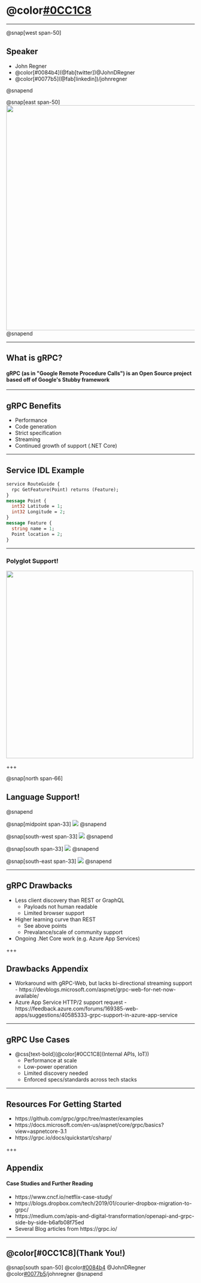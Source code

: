# @color[#0CC1C8](gRPC)

---

@snap[west span-50]
## Speaker
<ul>
  <li>John Regner</li>
  <li>@color[#0084b4](@fab[twitter])@JohnDRegner</li>
  <li>@color[#0077b5](@fab[linkedin])/johnregner</li>
</ul>

@snapend

@snap[east span-50]
<img src="assets/notme.jpg" height="600" />
@snapend

---

## What is gRPC?

#### gRPC (as in "Google Remote Procedure Calls") is an Open Source project based off of Google's Stubby framework

---

## gRPC Benefits

<ul>
  <li>Performance</li>
  <li>Code generation</li>
  <li>Strict specification</li>
  <li>Streaming</li>
  <li>Continued growth of support (.NET Core)</li>
</ul>

---

## Service IDL Example
```protobuf
service RouteGuide {
  rpc GetFeature(Point) returns (Feature);
}
message Point {
  int32 Latitude = 1;
  int32 Longitude = 2;
}
message Feature {
  string name = 1;
  Point location = 2;
}
```

---

### Polyglot Support!
<img src="assets/grpc-diagram-1.png" height="500" />

+++

@snap[north span-66]
## Language Support!
@snapend

@snap[midpoint span-33]
<img src="assets/net.png" />
@snapend

@snap[south-west span-33]
<img src="assets/java.png" />
@snapend

@snap[south span-33]
<img src="assets/golang.png" />
@snapend

@snap[south-east span-33]
<img src="assets/nodejs.png" />
@snapend

---

## gRPC Drawbacks

<ul>
  <li>Less client discovery than REST or GraphQL
    <ul>
      <li>Payloads not human readable</li>
      <li>Limited browser support</li>
    </ul>
  </li>
  <li>Higher learning curve than REST
    <ul>
      <li>See above points</li>
      <li>Prevalance/scale of community support</li>
    </ul>  
  </li>
  <li>Ongoing .Net Core work (e.g. Azure App Services)</li>
</ul>

+++

## Drawbacks Appendix
<ul>
  <li>Workaround with gRPC-Web, but lacks bi-directional streaming support - https://devblogs.microsoft.com/aspnet/grpc-web-for-net-now-available/</li>
  <li>Azure App Service HTTP/2 support request - https://feedback.azure.com/forums/169385-web-apps/suggestions/40585333-grpc-support-in-azure-app-service</li>
</ul>

---

## gRPC Use Cases

<ul>
  <li>@css[text-bold](@color[#0CC1C8](Internal APIs, IoT))
    <ul>
      <li>Performance at scale</li>
      <li>Low-power operation</li>
      <li>Limited discovery needed</li>
      <li>Enforced specs/standards across tech stacks</li>
    </ul>
  </li>
</ul>

---
## Resources For Getting Started
<ul>
  <li>https://github.com/grpc/grpc/tree/master/examples</li>
  <li>https://docs.microsoft.com/en-us/aspnet/core/grpc/basics?view=aspnetcore-3.1</li>
  <li>https://grpc.io/docs/quickstart/csharp/</li>
</ul>

+++

## Appendix
#### Case Studies and Further Reading
<ul>
  <li>https://www.cncf.io/netflix-case-study/</li>
  <li>https://blogs.dropbox.com/tech/2019/01/courier-dropbox-migration-to-grpc/</li>
  <li>https://medium.com/apis-and-digital-transformation/openapi-and-grpc-side-by-side-b6afb08f75ed</li>
  <li>Several Blog articles from https://grpc.io/</li>
</ul>

---
## @color[#0CC1C8](Thank You!)

@snap[south span-50]
@color[#0084b4](@fab[twitter]) @JohnDRegner<br>
@color[#0077b5](@fab[linkedin])/johnregner
@snapend
